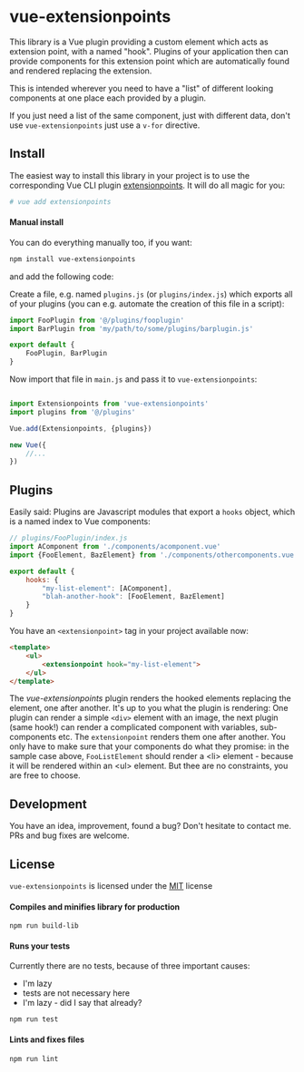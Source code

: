 # vue-extensionpoints

This library is a Vue plugin providing a custom element which acts as extension point, with a named "hook". Plugins of your application then can provide components for this extension point which are automatically found and rendered replacing the extension.

This is intended wherever you need to have a "list" of different looking components at one place each provided by a plugin.

If you just need a list of the same component, just with different data, don't use `vue-extensionpoints` just use a `v-for` directive.

## Install

The easiest way to install this library in your project is to use the corresponding Vue CLI plugin [extensionpoints](https://github.com/nerdocs/vue-cli-plugin-extensionpoints). It will do all magic for you:
```bash
# vue add extensionpoints
```

#### Manual install

You can do everything manually too, if you want:
```bash
npm install vue-extensionpoints
```
and add the following code:

Create a file, e.g. named `plugins.js` (or `plugins/index.js`) which exports all of your plugins (you can e.g. automate the creation of this file in a script):
```javascript
import FooPlugin from '@/plugins/fooplugin'
import BarPlugin from 'my/path/to/some/plugins/barplugin.js'

export default {
    FooPlugin, BarPlugin
}
```

Now import that file in `main.js` and pass it to `vue-extensionpoints`:

```javascript

import Extensionpoints from 'vue-extensionpoints'
import plugins from '@/plugins'

Vue.add(Extensionpoints, {plugins})

new Vue({
    //...
})
```

## Plugins

Easily said: Plugins are Javascript modules that export a `hooks` object, which is a named index to Vue components:

```javascript
// plugins/FooPlugin/index.js
import AComponent from './components/acomponent.vue'
import {FooElement, BazElement} from './components/othercomponents.vue'

export default {
    hooks: {
        "my-list-element": [AComponent],
        "blah-another-hook": [FooElement, BazElement]
    }   
}
```

You have an `<extensionpoint>` tag in your project available now:

```html
<template>
    <ul>
        <extensionpoint hook="my-list-element">
    </ul>
</template>
```

The *vue-extensionpoints* plugin renders the hooked elements replacing the <extensionpoint> element, one after another. It's up to you what the plugin is rendering: One plugin can render a simple `<div>` element with an image, the next plugin (same hook!) can render a complicated component with variables, sub-components etc. The `extensionpoint` renders them one after another. You only have to make sure that your components do what they promise: in the sample case above, `FooListElement` should render a \<li\> element - because it will be rendered within an \<ul\> element. But thee are no constraints, you are free to choose.


## Development

You have an idea, improvement, found a bug? Don't hesitate to contact me. PRs and bug fixes are welcome.

## License

`vue-extensionpoints` is licensed under the [MIT](https://opensource.org/licenses/mit-license.php) license

#### Compiles and minifies library for production
```
npm run build-lib
```

#### Runs your tests
Currently there are no tests, because of three important causes:

* I'm lazy
* tests are not necessary here
* I'm lazy - did I say that already?

```
npm run test
```

#### Lints and fixes files
```
npm run lint
```
